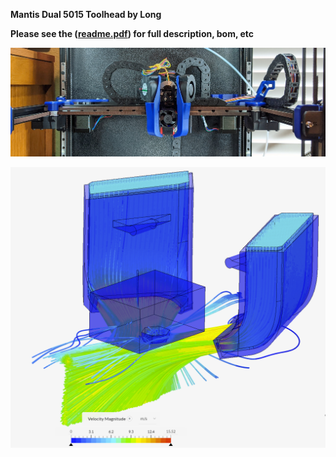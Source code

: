 **Mantis Dual 5015 Toolhead by Long**  
  
**Please see the ([readme.pdf](readme.pdf)) for full description, bom, etc**  
  
![](images/mantis.jpg)    
  
![](images/cfd.png)    
